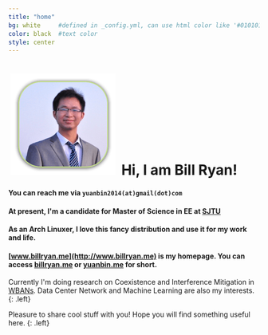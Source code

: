 ```yaml
---
title: "home"
bg: white     #defined in _config.yml, can use html color like '#010101'
color: black  #text color
style: center
---
```


<h1><img src="/img/avatar.png" style="padding:0 5px;" />
  <span class="inlineblock">Hi, I am Bill Ryan!</span>
</h1>

#### <i class="fa fa-envelope"></i> You can reach me via `yuanbin2014(at)gmail(dot)com`

#### <i class="fa fa-graduation-cap"></i> At present, I'm a candidate for Master of Science in EE at [SJTU](http://en.sjtu.edu.cn/)

#### <i class="fa fa-linux"></i> As an **Arch Linuxer**, I love this fancy distribution and use it for my work and life.

#### <i class="fa fa-home"></i> [www.billryan.me](http://www.billryan.me) is my homepage. You can access [billryan.me](http://www.billryan.me) or [yuanbin.me](http://www.billryan.me) for short.  

Currently I'm doing research on Coexistence and Interference Mitigation in [WBANs](http://en.wikipedia.org/wiki/Body_area_network). Data Center Network and Machine Learning are also my interests.   
{: .left}

Pleasure to share cool stuff with you! Hope you will find something useful here.
{: .left}

